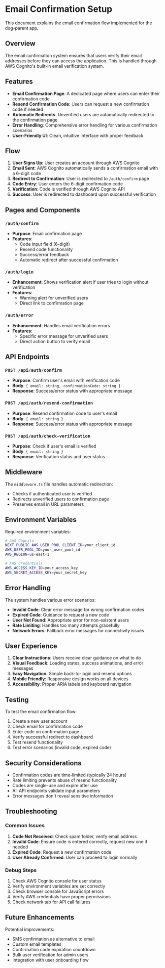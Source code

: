 # Email Confirmation Setup

This document explains the email confirmation flow implemented for the dog-parent app.

## Overview

The email confirmation system ensures that users verify their email addresses before they can access the application. This is handled through AWS Cognito's built-in email verification system.

## Features

- **Email Confirmation Page**: A dedicated page where users can enter their confirmation code
- **Resend Confirmation Code**: Users can request a new confirmation code if needed
- **Automatic Redirects**: Unverified users are automatically redirected to the confirmation page
- **Error Handling**: Comprehensive error handling for various confirmation scenarios
- **User-Friendly UI**: Clean, intuitive interface with proper feedback

## Flow

1. **User Signs Up**: User creates an account through AWS Cognito
2. **Email Sent**: AWS Cognito automatically sends a confirmation email with a 6-digit code
3. **Redirect to Confirmation**: User is redirected to `/auth/confirm` page
4. **Code Entry**: User enters the 6-digit confirmation code
5. **Verification**: Code is verified through AWS Cognito API
6. **Success**: User is redirected to dashboard upon successful verification

## Pages and Components

### `/auth/confirm`
- **Purpose**: Email confirmation page
- **Features**:
  - Code input field (6-digit)
  - Resend code functionality
  - Success/error feedback
  - Automatic redirect after successful confirmation

### `/auth/login`
- **Enhancement**: Shows verification alert if user tries to login without verification
- **Features**:
  - Warning alert for unverified users
  - Direct link to confirmation page

### `/auth/error`
- **Enhancement**: Handles email verification errors
- **Features**:
  - Specific error message for unverified users
  - Direct action button to verify email

## API Endpoints

### `POST /api/auth/confirm`
- **Purpose**: Confirm user's email with verification code
- **Body**: `{ email: string, confirmationCode: string }`
- **Response**: Success/error status with appropriate message

### `POST /api/auth/resend-confirmation`
- **Purpose**: Resend confirmation code to user's email
- **Body**: `{ email: string }`
- **Response**: Success/error status with appropriate message

### `POST /api/auth/check-verification`
- **Purpose**: Check if user's email is verified
- **Body**: `{ email: string }`
- **Response**: Verification status and user status

## Middleware

The `middleware.ts` file handles automatic redirection:
- Checks if authenticated user is verified
- Redirects unverified users to confirmation page
- Preserves email in URL parameters

## Environment Variables

Required environment variables:
```bash
# AWS Cognito
NEXT_PUBLIC_AWS_USER_POOL_CLIENT_ID=your_client_id
AWS_USER_POOL_ID=your_user_pool_id
AWS_REGION=us-east-1

# AWS Credentials
AWS_ACCESS_KEY_ID=your_access_key
AWS_SECRET_ACCESS_KEY=your_secret_key
```

## Error Handling

The system handles various error scenarios:

- **Invalid Code**: Clear error message for wrong confirmation codes
- **Expired Code**: Guidance to request a new code
- **User Not Found**: Appropriate error for non-existent users
- **Rate Limiting**: Handles too many attempts gracefully
- **Network Errors**: Fallback error messages for connectivity issues

## User Experience

1. **Clear Instructions**: Users receive clear guidance on what to do
2. **Visual Feedback**: Loading states, success animations, and error messages
3. **Easy Navigation**: Simple back-to-login and resend options
4. **Mobile Friendly**: Responsive design works on all devices
5. **Accessibility**: Proper ARIA labels and keyboard navigation

## Testing

To test the email confirmation flow:

1. Create a new user account
2. Check email for confirmation code
3. Enter code on confirmation page
4. Verify successful redirect to dashboard
5. Test resend functionality
6. Test error scenarios (invalid code, expired code)

## Security Considerations

- Confirmation codes are time-limited (typically 24 hours)
- Rate limiting prevents abuse of resend functionality
- Codes are single-use and expire after use
- All API endpoints validate input parameters
- Error messages don't reveal sensitive information

## Troubleshooting

### Common Issues

1. **Code Not Received**: Check spam folder, verify email address
2. **Invalid Code**: Ensure code is entered correctly, request new one if needed
3. **Expired Code**: Request a new confirmation code
4. **User Already Confirmed**: User can proceed to login normally

### Debug Steps

1. Check AWS Cognito console for user status
2. Verify environment variables are set correctly
3. Check browser console for JavaScript errors
4. Verify AWS credentials have proper permissions
5. Check network tab for API call failures

## Future Enhancements

Potential improvements:
- SMS confirmation as alternative to email
- Custom email templates
- Confirmation code expiration countdown
- Bulk user verification for admin users
- Integration with user onboarding flow
